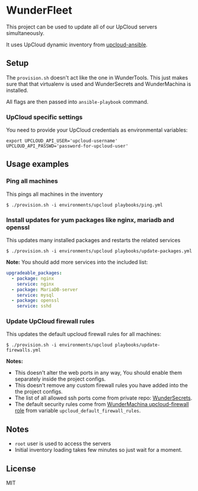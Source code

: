 # WunderFleet

This project can be used to update all of our UpCloud servers simultaneously.

It uses UpCloud dynamic inventory from [upcloud-ansible](https://github.com/UpCloudLtd/upcloud-ansible/blob/master/inventory/upcloud.py).

## Setup

The `provision.sh` doesn't act like the one in WunderTools. This just makes sure that that virtualenv is used and WunderSecrets and WunderMachina is installed.

All flags are then passed into `ansible-playbook` command.

### UpCloud specific settings

You need to provide your UpCloud credentials as environmental variables:

```
export UPCLOUD_API_USER='upcloud-username' UPCLOUD_API_PASSWD='password-for-upcloud-user'
```

## Usage examples

### Ping all machines

This pings all machines in the inventory
```
$ ./provision.sh -i environments/upcloud playbooks/ping.yml
```

### Install updates for yum packages like nginx, mariadb and openssl

This updates many installed packages and restarts the related services
```
$ ./provision.sh -i environments/upcloud playbooks/update-packages.yml
```

**Note:** You should add more services into the included list:
```yml
upgradeable_packages:
  - package: nginx
    service: nginx
  - package: MariaDB-server
    service: mysql
  - package: openssl 
    service: sshd
```

### Update UpCloud firewall rules

This updates the default upcloud firewall rules for all machines:
```
$ ./provision.sh -i environments/upcloud playbooks/update-firewalls.yml
```

**Notes:**
* This doesn't alter the web ports in any way, You should enable them separately inside the project configs.
* This doesn't remove any custom firewall rules you have added into the the project configs.
* The list of all allowed ssh ports come from private repo: [WunderSecrets](https://github.com/wunderio/wundersecrets).
* The default security rules come from [WunderMachina upcloud-firewall role](https://github.com/wunderio/WunderMachina/blob/master/playbook/roles/upcloud-firewall/defaults/main.yml) from variable `upcloud_default_firewall_rules`.

## Notes
* `root` user is used to access the servers
* Initial inventory loading takes few minutes so just wait for a moment.

## License
MIT